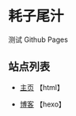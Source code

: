# 耗子尾汁

测试 Github Pages

## 站点列表

+ [主页](https://jindada1.github.io) 【html】

+ [博客](https://jindada1.github.io/blog/) 【hexo】